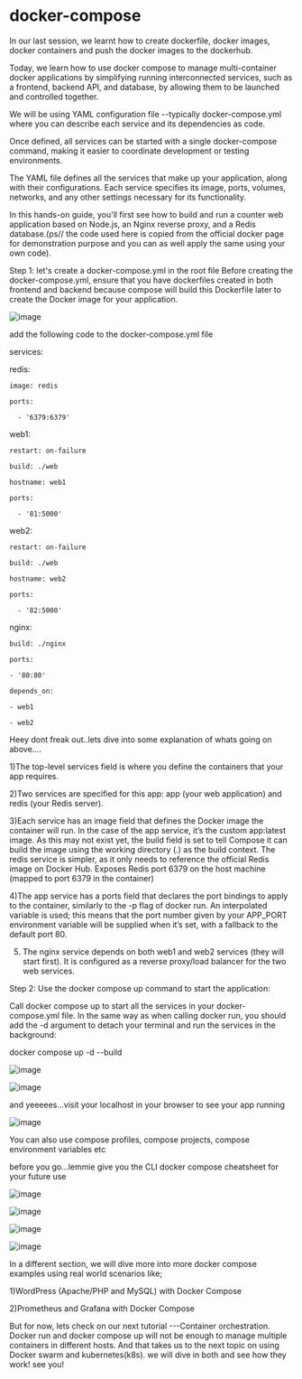 # docker-compose
In our last session, we learnt how to create dockerfile, docker images, docker containers and push the docker images to the dockerhub.

Today, we learn how to use docker compose to manage multi-container docker applications by simplifying running interconnected services, such as a frontend, backend API, and database, by allowing them to be launched and controlled together.

We will be using YAML configuration file --typically docker-compose.yml  where you can describe each service and its dependencies as code.

Once defined, all services can be started with a single docker-compose command, making it easier to coordinate development or testing environments.

The YAML file defines all the services that make up your application, along with their configurations. Each service specifies its image, ports, volumes, networks, and any other settings necessary for its functionality.

In this hands-on guide, you'll first see how to build and run a counter web application based on Node.js, an Nginx reverse proxy, and a Redis database.(ps// the code used here is copied from the official docker page for demonstration purpose and you can as well apply the same using your own code).

Step 1: let's create a docker-compose.yml in the root file
Before creating the docker-compose.yml, ensure that you have dockerfiles created in both frontend and backend because compose will build this Dockerfile later to create the Docker image for your application.

![image](https://github.com/user-attachments/assets/d35f0e04-c85f-4f78-a54b-518cc3e52b8b)

add the following code to the docker-compose.yml file

services:

  redis:
  
    image: redis
    
    ports:
    
      - '6379:6379'
      
  web1:
  
    restart: on-failure
    
    build: ./web
    
    hostname: web1
    
    ports:
    
      - '81:5000'
      
  web2:
  
    restart: on-failure
    
    build: ./web
    
    hostname: web2
    
    ports:
    
      - '82:5000'
      
  nginx:
  
    build: ./nginx
    
    ports:
    
    - '80:80'
    
    depends_on:
    
    - web1
    
    - web2

Heey dont freak out..lets dive into some explanation of whats going on above....

1)The top-level services field is where you define the containers that your app requires.

2)Two services are specified for this app: app (your web application) and redis (your Redis server).

3)Each service has an image field that defines the Docker image the container will run. In the case of the app service, it’s the custom app:latest image. As this may not exist yet, the build field is set to tell Compose it can build the image using the working directory (.) as the build context. The redis service is simpler, as it only needs to reference the official Redis image on Docker Hub. Exposes Redis port 6379 on the host machine (mapped to port 6379 in the container)

4)The app service has a ports field that declares the port bindings to apply to the container, similarly to the  -p flag of docker run. An interpolated variable is used; this means that the port number given by your APP_PORT environment variable will be supplied when it’s set, with a fallback to the default port 80.

5) The nginx service depends on both web1 and web2 services (they will start first). It is configured as a reverse proxy/load balancer for the two web services.


Step 2: Use the docker compose up command to start the application:

Call docker compose up to start all the services in your docker-compose.yml file. In the same way as when calling docker run, you should add the -d argument to detach your terminal and run the services in the background:

   docker compose up -d --build

   ![image](https://github.com/user-attachments/assets/13e81912-70ed-4a9c-a63c-6d6230e6b59e)

   ![image](https://github.com/user-attachments/assets/ef064474-b4f2-4197-baff-27fbd4152645)

   and yeeeees...visit your localhost in your browser to see your app running

   ![image](https://github.com/user-attachments/assets/3a0b646d-7f80-4db4-b174-3e6a57d85c74)

   You can also use compose profiles, compose projects, compose environment variables etc

   before you go...lemmie give you the CLI docker compose cheatsheet for your future use

   ![image](https://github.com/user-attachments/assets/d65a98ac-4885-4192-8a31-c1af003a168d)

   ![image](https://github.com/user-attachments/assets/c1a997d0-aad6-41b9-9bbe-685df4bf66f9)

   ![image](https://github.com/user-attachments/assets/5839fdbf-cf38-44ec-9e9c-466b9bf5806a)

   ![image](https://github.com/user-attachments/assets/4e67652a-63da-46d5-a40d-04304e10cdf3)

In a different section, we will dive more into more docker compose examples using real world scenarios like;

1)WordPress (Apache/PHP and MySQL) with Docker Compose

2)Prometheus and Grafana with Docker Compose

But for now, lets check on our next tutorial ---Container orchestration. Docker run and docker compose up will not be enough to manage multiple containers in different hosts. And that takes us to the next topic on using Docker swarm and kubernetes(k8s). we will dive in both and see how they work! see you!




